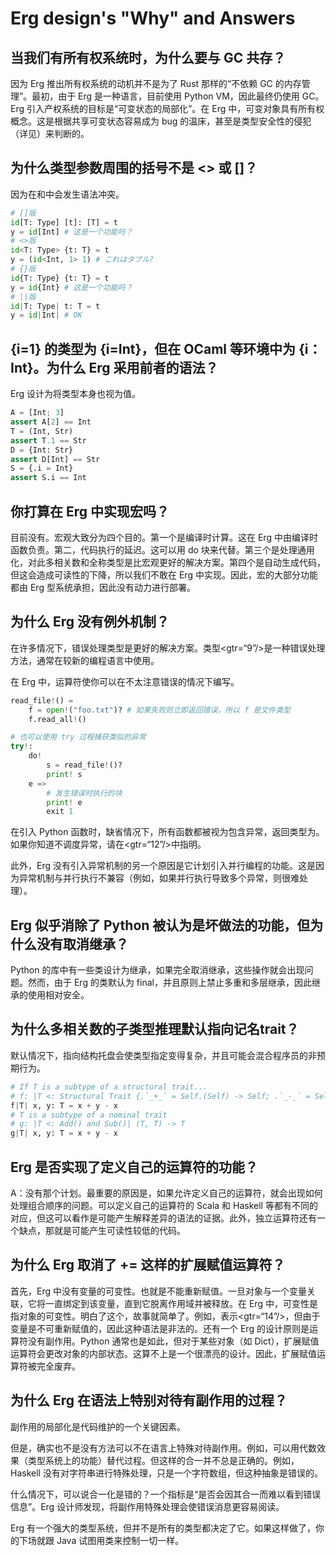 # Erg design's "Why" and Answers

## 当我们有所有权系统时，为什么要与 GC 共存？

因为 Erg 推出所有权系统的动机并不是为了 Rust 那样的“不依赖 GC 的内存管理”。最初，由于 Erg 是一种语言，目前使用 Python VM，因此最终仍使用 GC。Erg 引入产权系统的目标是“可变状态的局部化”。在 Erg 中，可变对象具有所有权概念。这是根据共享可变状态容易成为 bug 的温床，甚至是类型安全性的侵犯（详见）来判断的。

## 为什么类型参数周围的括号不是 <> 或 []？

因为在和中会发生语法冲突。

```python
# []版
id[T: Type] [t]: [T] = t
y = id[Int] # 这是一个功能吗？
# <>版
id<T: Type> {t: T} = t
y = (id<Int, 1> 1) # これはタプル?
# {}版
id{T: Type} {t: T} = t
y = id{Int} # 这是一个功能吗？
# ||版
id|T: Type| t: T = t
y = id|Int| # OK
```

## {i=1} 的类型为 {i=Int}，但在 OCaml 等环境中为 {i：Int}。为什么 Erg 采用前者的语法？

Erg 设计为将类型本身也视为值。

```python
A = [Int; 3]
assert A[2] == Int
T = (Int, Str)
assert T.1 == Str
D = {Int: Str}
assert D[Int] == Str
S = {.i = Int}
assert S.i == Int
```

## 你打算在 Erg 中实现宏吗？

目前没有。宏观大致分为四个目的。第一个是编译时计算。这在 Erg 中由编译时函数负责。第二，代码执行的延迟。这可以用 do 块来代替。第三个是处理通用化，对此多相关数和全称类型是比宏观更好的解决方案。第四个是自动生成代码，但这会造成可读性的下降，所以我们不敢在 Erg 中实现。因此，宏的大部分功能都由 Erg 型系统承担，因此没有动力进行部署。

## 为什么 Erg 没有例外机制？

在许多情况下，错误处理类型是更好的解决方案。类型<gtr=“9”/>是一种错误处理方法，通常在较新的编程语言中使用。

在 Erg 中，运算符使你可以在不太注意错误的情况下编写。


```python
read_file!() =
    f = open!("foo.txt")? # 如果失败则立即返回错误，所以 f 是文件类型
    f.read_all!()

# 也可以使用 try 过程捕获类似的异常
try!:
    do!
        s = read_file!()?
        print! s
    e =>
        # 发生错误时执行的块
        print! e
        exit 1
```

在引入 Python 函数时，缺省情况下，所有函数都被视为包含异常，返回类型为。如果你知道不调度异常，请在<gtr=“12”/>中指明。

此外，Erg 没有引入异常机制的另一个原因是它计划引入并行编程的功能。这是因为异常机制与并行执行不兼容（例如，如果并行执行导致多个异常，则很难处理）。

## Erg 似乎消除了 Python 被认为是坏做法的功能，但为什么没有取消继承？

Python 的库中有一些类设计为继承，如果完全取消继承，这些操作就会出现问题。然而，由于 Erg 的类默认为 final，并且原则上禁止多重和多层继承，因此继承的使用相对安全。

## 为什么多相关数的子类型推理默认指向记名trait？

默认情况下，指向结构托盘会使类型指定变得复杂，并且可能会混合程序员的非预期行为。


```python
# If T is a subtype of a structural trait...
# f: |T <: Structural Trait {.`_+_` = Self.(Self) -> Self; .`_-_` = Self.(Self) -> Self}| (T, T) -> T
f|T| x, y: T = x + y - x
# T is a subtype of a nominal trait
# g: |T <: Add() and Sub()| (T, T) -> T
g|T| x, y: T = x + y - x
```

## Erg 是否实现了定义自己的运算符的功能？

A：没有那个计划。最重要的原因是，如果允许定义自己的运算符，就会出现如何处理组合顺序的问题。可以定义自己的运算符的 Scala 和 Haskell 等都有不同的对应，但这可以看作是可能产生解释差异的语法的证据。此外，独立运算符还有一个缺点，那就是可能产生可读性较低的代码。

## 为什么 Erg 取消了 += 这样的扩展赋值运算符？

首先，Erg 中没有变量的可变性。也就是不能重新赋值。一旦对象与一个变量关联，它将一直绑定到该变量，直到它脱离作用域并被释放。在 Erg 中，可变性是指对象的可变性。明白了这个，故事就简单了。例如，表示<gtr=“14”/>，但由于变量是不可重新赋值的，因此这种语法是非法的。还有一个 Erg 的设计原则是运算符没有副作用。Python 通常也是如此，但对于某些对象（如 Dict），扩展赋值运算符会更改对象的内部状态。这算不上是一个很漂亮的设计。因此，扩展赋值运算符被完全废弃。

## 为什么 Erg 在语法上特别对待有副作用的过程？

副作用的局部化是代码维护的一个关键因素。

但是，确实也不是没有方法可以不在语言上特殊对待副作用。例如，可以用代数效果（类型系统上的功能）替代过程。但这样的合一并不总是正确的。例如，Haskell 没有对字符串进行特殊处理，只是一个字符数组，但这种抽象是错误的。

什么情况下，可以说合一化是错的？一个指标是“是否会因其合一而难以看到错误信息”。Erg 设计师发现，将副作用特殊处理会使错误消息更容易阅读。

Erg 有一个强大的类型系统，但并不是所有的类型都决定了它。如果这样做了，你的下场就跟 Java 试图用类来控制一切一样。